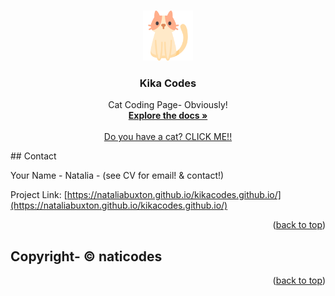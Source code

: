
<a name="readme-top"></a>


<br />
<div align="center">
  <a href="https://github.com/nataliabuxton/kikacodes.github.io">
    <img src="images/iphone6.png" alt="Logo" width="80" height="80">
  </a>

<h3 align="center">Kika Codes</h3>

  <p align="center">
    Cat Coding Page- Obviously!
    <br />
    <a href="https://github.com/nataliabuxton/kikacodes.github.io"><strong>Explore the docs »</strong></a>
    <br />
    <br />
    <a href="https://nataliabuxton.github.io/kikacodes.github.io/">Do you have a cat? CLICK ME!!</a>
  </p>
</div>
<!-- CONTACT -->
## Contact

Your Name - Natalia - (see CV for email! & contact!)

Project Link: [https://nataliabuxton.github.io/kikacodes.github.io/](https://nataliabuxton.github.io/kikacodes.github.io/)

<p align="right">(<a href="#readme-top">back to top</a>)</p>



<!-- ACKNOWLEDGMENTS -->
## Copyright- © naticodes


<p align="right">(<a href="#readme-top">back to top</a>)</p>


